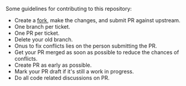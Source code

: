 Some guidelines for contributing to this repository:

- Create a [fork](https://docs.github.com/en/pull-requests/collaborating-with-pull-requests/working-with-forks/about-forks), make the changes, and submit PR against upstream.
- One branch per ticket.
- One PR per ticket.
- Delete your old branch.
- Onus to fix conflicts lies on the person submitting the PR.
- Get your PR merged as soon as possible to reduce the chances of conflicts.
- Create PR as early as possible.
- Mark your PR draft if it's still a work in progress.
- Do all code related discussions on PR.
